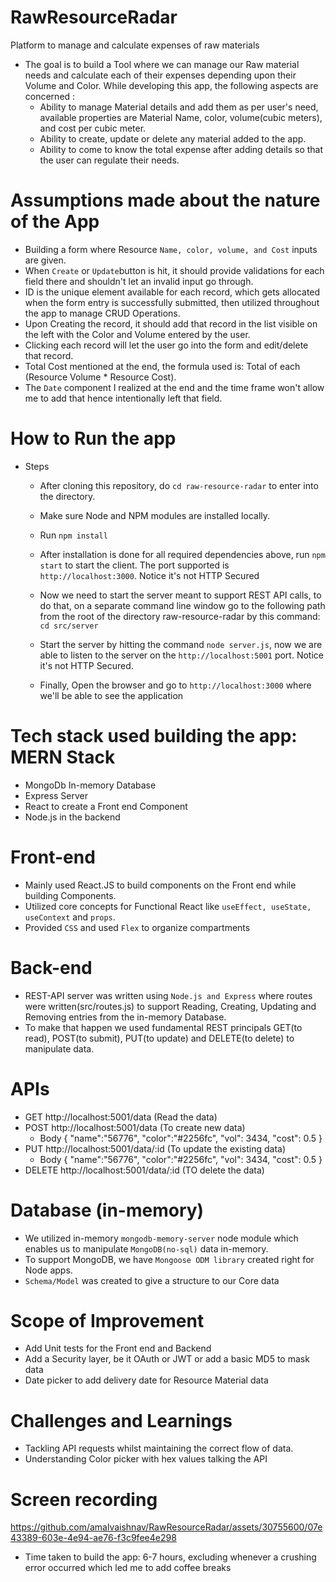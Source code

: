 # RawResourceRadar
Platform to manage and calculate expenses of raw materials

* The goal is to build a Tool where we can manage our Raw material needs and calculate each of their expenses depending upon their Volume and Color. While developing this app, the following aspects are concerned : 
  * Ability to manage Material details and add them as per user's need, available properties are Material Name, color, volume(cubic meters), and cost per cubic meter.
  * Ability to create, update or delete any material added to the app.
  * Ability to come to know the total expense after adding details so that the user can regulate their needs.

# Assumptions made about the nature of the App
* Building a form where Resource `Name, color, volume, and Cost` inputs are given. 
* When `Create` or `Update`button is hit, it should provide validations for each field there and shouldn't let an invalid input go through.
* ID is the unique element available for each record, which gets allocated when the form entry is successfully submitted, then utilized throughout the app to manage CRUD Operations.
* Upon Creating the record, it should add that record in the list visible on the left with the Color and Volume entered by the user.
* Clicking each record will let the user go into the form and edit/delete that record.
* Total Cost mentioned at the end, the formula used is: Total of each (Resource Volume * Resource Cost). 
* The `Date` component I realized at the end and the time frame won't allow me to add that hence intentionally left that field.

# How to Run the app

* Steps
    * After cloning this repository, do `cd raw-resource-radar` to enter into the directory.
    * Make sure Node and NPM modules are installed locally.
    * Run `npm install`
    * After installation is done for all required dependencies above, run `npm start` to start the client. The port supported is `http://localhost:3000`. Notice it's not HTTP Secured
 
    * Now we need to start the server meant to support REST API calls, to do that, on a separate command line window go to the following path from the root of the directory raw-resource-radar by this command: `cd src/server`
    * Start the server by hitting the command `node server.js`, now we are able to listen to the server on the `http://localhost:5001` port.  Notice it's not HTTP Secured.
    * Finally, Open the browser and go to `http://localhost:3000` where we'll be able to see the application


# Tech stack used building the app: MERN Stack
 * MongoDb In-memory Database
 * Express Server
 * React to create a Front end Component
 * Node.js in the backend 

# Front-end
* Mainly used React.JS to build components on the Front end while building Components.
* Utilized core concepts for Functional React like `useEffect, useState, useContext` and `props`.
* Provided `CSS` and used `Flex` to organize compartments

# Back-end
* REST-API server was written using `Node.js and Express` where routes were written(src/routes.js) to support Reading, Creating, Updating and Removing entries from the in-memory Database.
* To make that happen we used fundamental REST principals GET(to read), POST(to submit), PUT(to update) and DELETE(to delete) to manipulate data.

# APIs
* GET http://localhost:5001/data (Read the data)
* POST http://localhost:5001/data (To create new data)
  * Body {
    "name":"56776",
    "color":"#2256fc",
    "vol": 3434,
    "cost": 0.5
    }
 * PUT http://localhost:5001/data/:id (To update the existing data)
    * Body {
       "name":"56776",
       "color":"#2256fc",
       "vol": 3434,
       "cost": 0.5
       }
 * DELETE http://localhost:5001/data/:id (TO delete the data)

# Database (in-memory)
* We utilized in-memory `mongodb-memory-server` node module which enables us to manipulate `MongoDB(no-sql)` data in-memory.
* To support MongoDB, we have `Mongoose ODM library` created right for Node apps.
* `Schema/Model` was created to give a structure to our Core data

# Scope of Improvement
* Add Unit tests for the Front end and Backend
* Add a Security layer, be it OAuth or JWT or add a basic MD5 to mask data
* Date picker to add delivery date for Resource Material data

# Challenges and Learnings
* Tackling API requests whilst maintaining the correct flow of data.
* Understanding Color picker with hex values talking the API

# Screen recording
https://github.com/amalvaishnav/RawResourceRadar/assets/30755600/07e43389-603e-4e94-ae76-f3c9fee4e298



* Time taken to build the app: 6-7 hours, excluding whenever a crushing error occurred which led me to add coffee breaks

  
  

